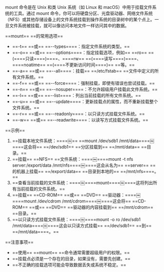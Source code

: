 mount 命令是在 Unix 和类 Unix 系统（如 Linux 和 macOS）中用于挂载文件系统的工具。通过 mount 命令，你可以将硬盘分区、光盘驱动器、网络文件系统（NFS）或其他存储设备上的文件系统挂载到操作系统的目录树中的某个点上。一旦文件系统被挂载，就可以像访问本地文件一样访问其中的数据。
   

==mount== ==的常用选项==

- ==-t== ==或== ==--types====：指定文件系统的类型。==
- ==-o== ==或== ==--options====：指定挂载选项，例如== ==ro== ==(====只读====)====、====rw== ==(====读写====)====、====noatime== ==(====不更新访问时间====)== ==等。==
- ==-a== ==或== ==--all====：挂载== ==/etc/fstab== ==文件中定义的所有文件系统。==
- ==-f== ==或== ==--force====：强制挂载，即使有错误也尝试挂载。==
- ==-n== ==或== ==--nosuper====：不允许超级用户挂载此文件系统。==
- ==-l== ==或== ==--list====：列出当前挂载的所有文件系统。==
- ==-u== ==或== ==--update====：更新挂载点的属性，而不重新挂载整个文件系统。==
- ==-r== ==或== ==--readonly====：以只读方式挂载文件系统。==
- ==-w== ==或== ==--readwrite====：以读写方式挂载文件系统。==
   

==示例==

1. ==挂载本地文件系统：====￼== ==mount /dev/sdb1 /mnt/data====￼====这会将== ==/dev/sdb1== ==分区挂载到== ==/mnt/data== ==目录。==
2. ==挂载== ==NFS== ==文件系统：====￼====mount -t nfs server:/export/data /mnt/nfs====￼====这会从名为== ==server== ==的机器上挂载== ==/export/data== ==目录到本地的== ==/mnt/nfs====。==
3. ==查看当前挂载的文件系统：====￼====mount====￼====这将列出所有当前挂载的文件系统。==
4. ==挂载== ==CD-ROM== ==或== ==DVD== ==驱动器：====￼====mount /dev/cdrom /mnt/cdrom====￼====这会将== ==CD-ROM== ==或== ==DVD== ==驱动器的内容挂载到== ==/mnt/cdrom== ==目录。==
5. ==以只读方式挂载文件系统：====￼====mount -o ro /dev/sdb1 /mnt/data====￼====这会以只读方式挂载== ==/dev/sdb1== ==到== ==/mnt/data====。==
   

==注意事项==

- ==使用== ==mount== ==命令通常需要超级用户的权限。==
- ==挂载点必须是一个存在的目录，如果没有，需要先创建。==
- ==不正确的挂载选项可能会导致数据丢失或系统不稳定。==
